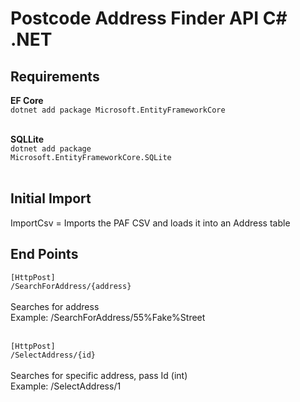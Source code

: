 <h1>Postcode Address Finder API C# .NET</h1>

<h2>Requirements</h2>
<b>EF Core</b><br/>
<code>dotnet add package Microsoft.EntityFrameworkCore</code><br/><br/>

<b>SQLLite</b><br/>
<code>dotnet add package Microsoft.EntityFrameworkCore.SQLite</code><br/><br/>

<h2>Initial Import</h2>
ImportCsv = Imports the PAF CSV and loads it into an Address table<br/>

<h2>End Points</h2>

<code>[HttpPost]</code><br/>
<code>/SearchForAddress/{address}</code><br/><br/>
Searches for address<br/>
Example: /SearchForAddress/55%Fake%Street<br/><br/>

<code>[HttpPost]</code><br/>
<code>/SelectAddress/{id}</code><br/><br/>
Searches for specific address, pass Id (int)<br/>
Example:  /SelectAddress/1